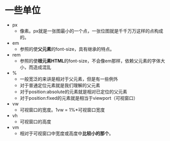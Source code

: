 # 一些单位

- px
  - 像素。px就是一张图最小的一个点，一张位图就是千千万万这样的点构成的。
- em
  - 参照的使**父元素**的font-size，具有继承的特点。
- rem
  - 参照的使**根元素HTML**的font-size，不会像em那样，依赖父元素的字体大小，而造成混乱
- %
  - 一般宽泛的来讲是相对于父元素，但是有一些例外
  - 对于普通定位元素就是我们理解的父元素
  - 对于position:absolute的元素就是相对已定位的父元素
  - 对于position:fixed的元素就是相当于viewport（可视窗口）
- vw
  - 可视窗口的宽度。1vw = 1%*可视窗口宽度
- vh
  - 可视窗口的高度
- vm
  - 相对于可视窗口中宽度或高度中**比较小的那个**。